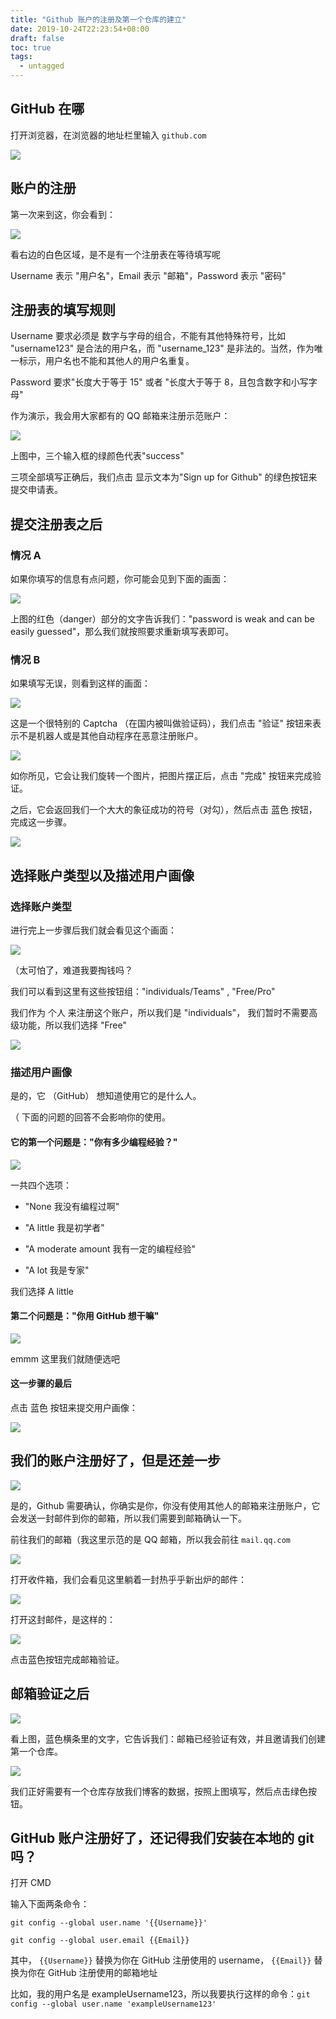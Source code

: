 ```yaml
---
title: "Github 账户的注册及第一个仓库的建立"
date: 2019-10-24T22:23:54+08:00
draft: false
toc: true
tags: 
  - untagged
---
```


## GitHub 在哪

打开浏览器，在浏览器的地址栏里输入 `github.com`

![](/step5/1.png)

## 账户的注册

第一次来到这，你会看到：

![](/step5/2.png)

看右边的白色区域，是不是有一个注册表在等待填写呢

Username 表示 "用户名"，Email 表示 "邮箱"，Password 表示 "密码"

## 注册表的填写规则

Username 要求必须是 数字与字母的组合，不能有其他特殊符号，比如 "username123" 是合法的用户名，而 "username_123" 是非法的。当然，作为唯一标示，用户名也不能和其他人的用户名重复。

Password 要求"长度大于等于 15" 或者 "长度大于等于 8，且包含数字和小写字母"

作为演示，我会用大家都有的 QQ 邮箱来注册示范账户：

![](/step5/3.png)

上图中，三个输入框的绿颜色代表"success"

三项全部填写正确后，我们点击 显示文本为"Sign up for Github" 的绿色按钮来提交申请表。

## 提交注册表之后

### 情况 A

如果你填写的信息有点问题，你可能会见到下面的画面：

![](/step5/4.png)

上图的红色（danger）部分的文字告诉我们："password is weak and can be easily guessed"，那么我们就按照要求重新填写表即可。

### 情况 B

如果填写无误，则看到这样的画面：

![](/step5/5.png)

这是一个很特别的 Captcha （在国内被叫做验证码），我们点击 "验证" 按钮来表示不是机器人或是其他自动程序在恶意注册账户。

![](/step5/6.png)

如你所见，它会让我们旋转一个图片，把图片摆正后，点击 "完成" 按钮来完成验证。

之后，它会返回我们一个大大的象征成功的符号（对勾），然后点击 蓝色 按钮，完成这一步骤。

![](/step5/7.png)

## 选择账户类型以及描述用户画像

### 选择账户类型

进行完上一步骤后我们就会看见这个画面：

![](/step5/8.png)

（太可怕了，难道我要掏钱吗？

我们可以看到这里有这些按钮组："individuals/Teams" , "Free/Pro"

我们作为 个人 来注册这个账户，所以我们是 "individuals"， 我们暂时不需要高级功能，所以我们选择 "Free"

![](/step5/9.png)


### 描述用户画像

是的，它 （GitHub） 想知道使用它的是什么人。

（ 下面的问题的回答不会影响你的使用。

#### 它的第一个问题是："你有多少编程经验？"

![](/step5/10.png)

一共四个选项：

 - "None 我没有编程过啊"
 
 - "A little 我是初学者"
 
 - "A moderate amount 我有一定的编程经验"
 
 - "A lot 我是专家"
 
 我们选择 A little
 
#### 第二个问题是："你用 GitHub 想干嘛"
 
 ![](/step5/11.png)
 
 emmm 这里我们就随便选吧
 

#### 这一步骤的最后

点击 蓝色 按钮来提交用户画像：

 ![](/step5/12.png)
 
 
## 我们的账户注册好了，但是还差一步

![](/step5/13.png)
 
是的，Github 需要确认，你确实是你，你没有使用其他人的邮箱来注册账户，它会发送一封邮件到你的邮箱，所以我们需要到邮箱确认一下。

前往我们的邮箱（我这里示范的是 QQ 邮箱，所以我会前往 `mail.qq.com`
 
![](/step5/14.png)

打开收件箱，我们会看见这里躺着一封热乎乎新出炉的邮件：

![](/step5/15.png)

打开这封邮件，是这样的：

![](/step5/16.png)

点击蓝色按钮完成邮箱验证。

## 邮箱验证之后

![](/step5/17.png)

看上图，蓝色横条里的文字，它告诉我们：邮箱已经验证有效，并且邀请我们创建第一个仓库。

![](/step5/18.png)

我们正好需要有一个仓库存放我们博客的数据，按照上图填写，然后点击绿色按钮。

## GitHub 账户注册好了，还记得我们安装在本地的 git 吗？

打开 CMD

输入下面两条命令：

`git config --global user.name '{{Username}}'`

`git config --global user.email {{Email}}`

其中， `{{Username}}` 替换为你在 GitHub 注册使用的 username， `{{Email}}` 替换为你在 GitHub 注册使用的邮箱地址

比如，我的用户名是 exampleUsername123，所以我要执行这样的命令：`git config --global user.name 'exampleUsername123'`






